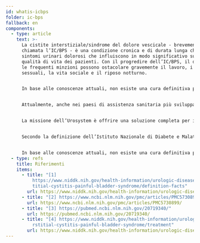 ```yaml
---
id: whatis-icbps
folder: ic-bps
fallback: en
components:
  - type: article
    text: >-
      La cistite interstiziale/sindrome del dolore vescicale - brevemente
      chiamata l’IC/BPS - è una condizione cronica e di durata lunga che provoca
      sintomi urinari dolorosi che influiscono in modo significativo sulla
      qualità di vita dei pazienti. Con il progredire dell’IC/BPS, il dolore e
      le frequenti minzioni possono ostacolare gravemente il lavoro, i rapporti
      sessuali, la vita sociale e il riposo notturno. 


      In base alle conoscenze attuali, non esiste una cura definitiva per l’IC/BPS. D'altra parte, i pazienti possono essere senza sintomi per anni e la qualità di vita normale può essere preservata in quanto ottengono il trattamento appropriato. La terapia di mantenimento dovrebbe includere il monitoraggio delle condizioni della paziente per anni, possibilmente durante tutta la vita.


      Attualmente, anche nei paesi di assistenza sanitaria più sviluppata, soltanto il 5-10% dei pazienti con IC/BPS viene diagnosticato, sebbene si stima che circa il 2,4% della popolazione ne sia affetta. Sfortunatamente, più tardi viene diagnosticato un paziente, più gravi sono i sintomi dell’IC/BPS. 


      La missione dell’Urosystem è offrire una soluzione completa per i pazienti con IC/BPS - dalla diagnosi al trattamento adeguato di vari livelli.


      Secondo la definizione dell’Istituto Nazionale di Diabete e Malattie Digestive e Renali (National Institute of Diabetes and Digestive and Kidney Diseases, NIDDK, USA), la cistite interstiziale/sindrome di dolore vescicale (IC/BPS) è una condizione cronica o di lunga durata che causa sintomi urinari dolorosi.[1] I suoi sintomi influenzano in modo significativo la qualità di vita dei pazienti.[2] Con il progredire dell’IC/BPS, il dolore e le minzioni frequenti (che possono superare più di 80 volte al giorno) possono ostacolare gravemente il lavoro, i rapporti sessuali, la vita sociale e il riposo notturno. Altre condizioni croniche avvengono più frequentemente nel caso dei pazienti con IC/BPS rispetto alla popolazione generale.[3]


      In base alle conoscenze attuali, non esiste una cura definitiva per l’IC/BPS.[4] D'altra parte, i pazienti possono essere senza sintomi per anni e la qualità di vita normale può essere preservata in quanto ottengono il trattamento appropriato. Dovuto all’aumento del numero di casi diagnosticati e della durata della terapia, nel prossimo futuro l’IC/BPS richiederà sempre più risorse dai sistemi sanitari.
  - type: refs
    title: Riferimenti
    items:
      - title: "[1]
          https://www.niddk.nih.gov/health-information/urologic-diseases/inters\
          titial-cystitis-painful-bladder-syndrome/definition-facts"
        url: https://www.niddk.nih.gov/health-information/urologic-diseases/interstitial-cystitis-painful-bladder-syndrome/definition-facts
      - title: "[2] https://www.ncbi.nlm.nih.gov/pmc/articles/PMC5730899/"
        url: https://www.ncbi.nlm.nih.gov/pmc/articles/PMC5730899/
      - title: "[3] https://pubmed.ncbi.nlm.nih.gov/20719340/"
        url: https://pubmed.ncbi.nlm.nih.gov/20719340/
      - title: "[4] https://www.niddk.nih.gov/health-information/urologic-diseases/inte\
          rstitial-cystitis-painful-bladder-syndrome/treatment"
        url: https://www.niddk.nih.gov/health-information/urologic-diseases/interstitial-cystitis-painful-bladder-syndrome/treatment
---
```

